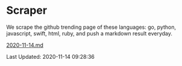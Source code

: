 # Scraper

We scrape the github trending page of these languages: go, python, javascript, swift, html, ruby, and push a markdown result everyday.

[2020-11-14.md](https://github.com/henson/Scraper/blob/master/2020-11-14.md)

Last Updated: 2020-11-14 09:28:36